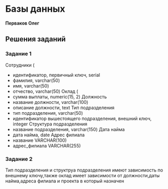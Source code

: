 # Базы данных

**Перваков Олег**

## Решения заданий

### Задание 1
Сотрудники (
- идентификатор, первичный ключ, serial
- фамилия, varchar(50)
- имя, varchar(50)
- отчество, varchar(50)
Оклад (
- сумма выплаты, numeric(15, 2)
Должность
- название должности, varchar(100)
- описание должности, text
Тип подразделения
- тип подразделения, varchar(50)
- идентификатор вышестоящего подразделения, внешний ключ, integer
Структура подразделения 
- название подразделения, varchar(150)
Дата найма
- дата найма, date
Адрес филиала
- название VARCHAR(100)
- адрес_филиала VARCHAR(255)
### Задание 2
Тип подразделения и структруа подразделения имеют зависимость по внешнему ключу,также оклад имеет зависимости от должности,даты найма,адреса филиала и проекта в который назначен
